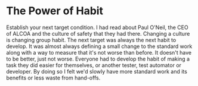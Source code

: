 # The Power of Habit

Establish your next target condition. 
I had read about Paul O'Neil, the CEO of ALCOA and the culture of safety that they had there. 
Changing a culture is changing group habit. The next target was always the next habit to develop. 
It was almost always defining a small change to the standard work along with a way to measure that it's not worse than before. It doesn't have to be better, just not worse.
Everyone had to develop the habit of making a task they did easier for themselves, or another tester, test automator or developer. 
By doing so I felt we'd slowly have more standard work and its benefits or less waste from hand-offs.